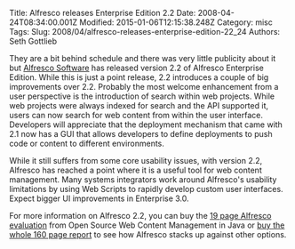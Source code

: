 Title: Alfresco releases Enterprise Edition 2.2
Date: 2008-04-24T08:34:00.001Z
Modified: 2015-01-06T12:15:38.248Z
Category: misc
Tags: 
Slug: 2008/04/alfresco-releases-enterprise-edition-22_24
Authors: Seth Gottlieb

They are a bit behind schedule and there was very little publicity about it but [Alfresco Software](http://www.alfresco.com) has released version 2.2 of Alfresco Enterprise Edition.  While this is just a point release, 2.2 introduces a couple of big improvements over 2.2.  Probably the most welcome enhancement from a user perspective is the introduction of search within web projects.  While web projects were always indexed for search and the API supported it, users can now search for web content from within the user interface. Developers will appreciate that the deployment mechanism that came with 2.1 now has a GUI that allows developers to define deployments to push code or content to different environments.    
  
While it still suffers from some core usability issues, with version 2.2, Alfresco has reached a point where it is a useful tool for web content management.  Many systems integrators work around Alfresco's usability limitations by using Web Scripts to rapidly develop custom user interfaces.    Expect bigger UI improvements in Enterprise 3.0.  
  
For more information on Alfresco 2.2, you can buy the [19 page Alfresco evaluation](http://www.contenthere.net/products-page/reports/open-source-content-management-in-alfresco) from Open Source Web Content Management in Java or [buy the whole 160 page report](http://www.contenthere.net/products-page/reports/open-source-content-management-in-java) to see how Alfresco stacks up against other options.
